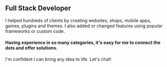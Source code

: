 ## Full Stack Developer

I helped hundreds of clients by creating websites, shops, mobile apps, games, plugins and themes. I also added or changed features using popular frameworks or custom code.

#### Having experience in so many categories, it's easy for me to connect the dots and offer solutions. 

I'm confident I can bring any idea to life. Let's chat!

